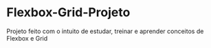 # Flexbox-Grid-Projeto
Projeto feito com o intuito de estudar, treinar e aprender conceitos de Flexbox e Grid
